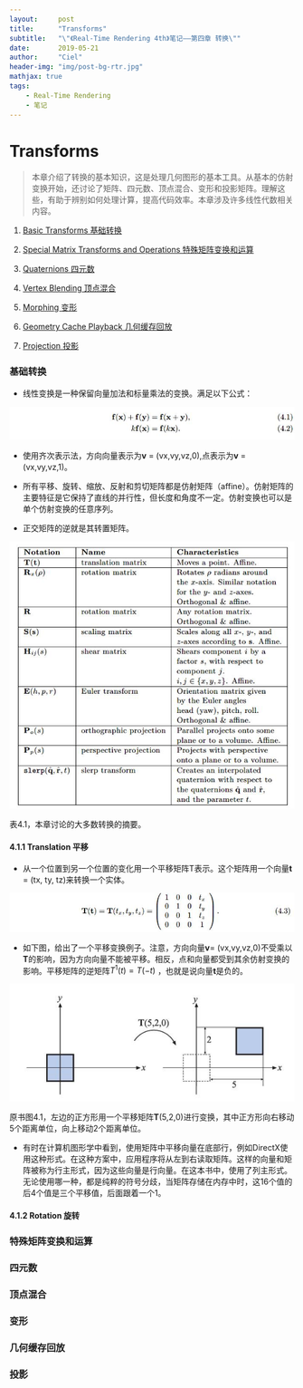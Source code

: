 ```yaml
---
layout:     post
title:      "Transforms"
subtitle:   "\"《Real-Time Rendering 4th》笔记——第四章 转换\""
date:       2019-05-21
author:     "Ciel"
header-img: "img/post-bg-rtr.jpg"
mathjax: true
tags:
    - Real-Time Rendering
    - 笔记
---
```


# Transforms

> 本章介绍了转换的基本知识，这是处理几何图形的基本工具。从基本的仿射变换开始，还讨论了矩阵、四元数、顶点混合、变形和投影矩阵。理解这些，有助于辨别如何处理计算，提高代码效率。本章涉及许多线性代数相关内容。

1. [Basic Transforms 基础转换](#基础转换)

2. [Special Matrix Transforms and Operations 特殊矩阵变换和运算](#特殊矩阵变换和运算)

3. [Quaternions 四元数](#四元数)

4. [Vertex Blending 顶点混合](#顶点混合)

5. [Morphing 变形](#变形)

6. [Geometry Cache Playback 几何缓存回放](#几何缓存回放)

7. [Projection 投影](#投影)

### 基础转换

- 线性变换是一种保留向量加法和标量乘法的变换。满足以下公式：

![\img\in-post\rtr4\e1](\img\in-post\rtr4\e1.jpg)

- 使用齐次表示法，方向向量表示为**v** = (vx,vy,vz,0),点表示为**v** = (vx,vy,vz,1)。

- 所有平移、旋转、缩放、反射和剪切矩阵都是仿射矩阵（affine）。仿射矩阵的主要特征是它保持了直线的并行性，但长度和角度不一定。仿射变换也可以是单个仿射变换的任意序列。

- 正交矩阵的逆就是其转置矩阵。

![\img\in-post\rtr4\t1](\img\in-post\rtr4\t1.jpg)

表4.1，本章讨论的大多数转换的摘要。

#### 4.1.1 Translation 平移

- 从一个位置到另一个位置的变化用一个平移矩阵T表示。这个矩阵用一个向量**t** = (tx, ty, tz)来转换一个实体。

![\img\in-post\rtr4\e2](\img\in-post\rtr4\e2.jpg)

- 如下图，给出了一个平移变换例子。注意，方向向量**v**= (vx,vy,vz,0)不受乘以**T**的影响，因为方向向量不能被平移。相反，点和向量都受到其余仿射变换的影响。平移矩阵的逆矩阵$T^1(t)=T(-t)$ ，也就是说向量**t**是负的。

![\img\in-post\rtr4\4-1](\img\in-post\rtr4\4-1.jpg)

原书图4.1，左边的正方形用一个平移矩阵**T**(5,2,0)进行变换，其中正方形向右移动5个距离单位，向上移动2个距离单位。

- 有时在计算机图形学中看到，使用矩阵中平移向量在底部行，例如DirectX使用这种形式。在这种方案中，应用程序将从左到右读取矩阵。这样的向量和矩阵被称为行主形式，因为这些向量是行向量。在这本书中，使用了列主形式。无论使用哪一种，都是纯粹的符号分歧，当矩阵存储在内存中时，这16个值的后4个值是三个平移值，后面跟着一个1。

#### 4.1.2 Rotation 旋转

### 特殊矩阵变换和运算

### 四元数

### 顶点混合

### 变形

### 几何缓存回放

### 投影
